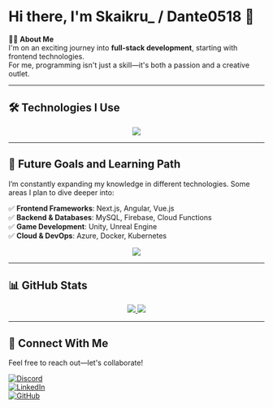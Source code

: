 # Hi there, I'm Skaikru_ / Dante0518 👋

👨‍💻 **About Me**  
I'm on an exciting journey into **full-stack development**, starting with frontend technologies.  
For me, programming isn't just a skill—it's both a passion and a creative outlet.

---

## 🛠️ Technologies I Use  

<div align="center">
    <img src="https://skillicons.dev/icons?i=html,css,js,react,vite,tailwind,nodejs,python,cs,electron,vscode,visualstudio&theme=dark" />
</div>


<!--
## 🖥️ Technologies I Use

<div align="center">
    <img src="https://skillicons.dev/icons?i=html,css,js,react,vite,tailwind,electron&theme=dark" alt="Frontend" />
    <img src="https://skillicons.dev/icons?i=nodejs,python,cs&theme=dark" alt="Backend & Other" />
    <img src="https://skillicons.dev/icons?i=vscode,visualstudio&theme=dark" alt="Tools" />
</div>
!-->
---

## 🌟 Future Goals and Learning Path  
I’m constantly expanding my knowledge in different technologies. Some areas I plan to dive deeper into:  

✅ **Frontend Frameworks**: Next.js, Angular, Vue.js  
✅ **Backend & Databases**: MySQL, Firebase, Cloud Functions  
✅ **Game Development**: Unity, Unreal Engine  
✅ **Cloud & DevOps**: Azure, Docker, Kubernetes  

<div align="center">
    <img src="https://skillicons.dev/icons?i=next,angular,ts,mysql,vue,cpp,azure,unity,unreal&theme=dark" />
</div>


---
<!--
## 📊 My GitHub Stats

[![Anurag's GitHub stats](https://github-readme-stats.vercel.app/api?username=skaikru0518&show_icons=true&theme=tokyonight)](https://github.com/anuraghazra/github-readme-stats)  
![Top Langs](https://github-readme-stats.vercel.app/api/top-langs/?username=skaikru0518&theme=tokyonight&size_weight=0.5&count_weight=0.5)!-->

## 📊 GitHub Stats

<div align="center">
    <a href="https://github.com/anuraghazra/github-readme-stats">
        <img src="https://github-readme-stats.vercel.app/api?username=skaikru0518&show_icons=true&theme=tokyonight" />
    </a>
    <a href="https://github.com/anuraghazra/github-readme-stats">
        <img src="https://github-readme-stats.vercel.app/api/top-langs/?username=skaikru0518&theme=tokyonight&size_weight=0.5&count_weight=0.5&layout=donut" />
    </a>
</div>
<!--[![WakaTime](https://github-readme-stats.vercel.app/api/wakatime?username=skaikru0518)](https://wakatime.com/) !-->


---

## 📩 Connect With Me  
Feel free to reach out—let's collaborate!  
<!--

### **Discord**:  
[![My Skills](https://skillicons.dev/icons?i=discord&theme=dark)](https://discord.com/users/skaikru_)
!-->


[![Discord](https://img.shields.io/badge/Discord-Skaikru_%230518-7289DA?style=for-the-badge&logo=discord&logoColor=white)](https://discord.com/users/skaikru_)  
[![LinkedIn](https://img.shields.io/badge/LinkedIn-0A66C2?style=for-the-badge&logo=linkedin&logoColor=white)](https://linkedin.com/in/péter-dobi-917347160)  
[![GitHub](https://img.shields.io/badge/GitHub-181717?style=for-the-badge&logo=github&logoColor=white)](https://github.com/skaikru0518)  


